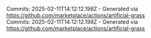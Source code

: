 Commits: 2025-02-11T14:12:12.198Z - Generated via https://github.com/marketplace/actions/artificial-grass
<br>
Commits: 2025-02-11T14:12:12.198Z - Generated via https://github.com/marketplace/actions/artificial-grass
<br>
